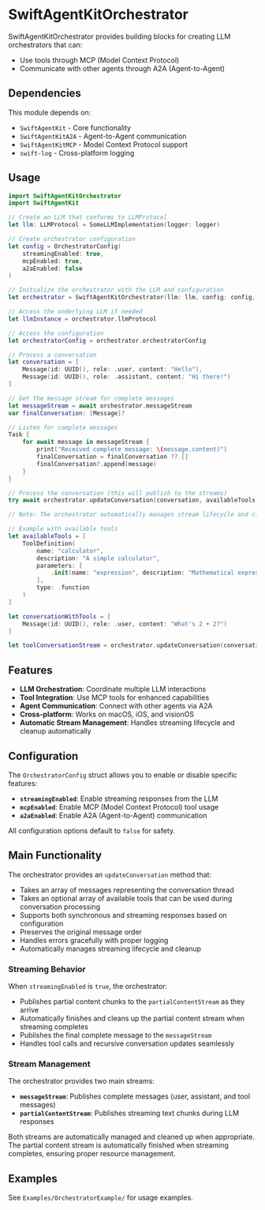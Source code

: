 # SwiftAgentKitOrchestrator

SwiftAgentKitOrchestrator provides building blocks for creating LLM orchestrators that can:

- Use tools through MCP (Model Context Protocol)
- Communicate with other agents through A2A (Agent-to-Agent)

## Dependencies

This module depends on:
- `SwiftAgentKit` - Core functionality
- `SwiftAgentKitA2A` - Agent-to-Agent communication
- `SwiftAgentKitMCP` - Model Context Protocol support
- `swift-log` - Cross-platform logging

## Usage

```swift
import SwiftAgentKitOrchestrator
import SwiftAgentKit

// Create an LLM that conforms to LLMProtocol
let llm: LLMProtocol = SomeLLMImplementation(logger: logger)

// Create orchestrator configuration
let config = OrchestratorConfig(
    streamingEnabled: true,
    mcpEnabled: true,
    a2aEnabled: false
)

// Initialize the orchestrator with the LLM and configuration
let orchestrator = SwiftAgentKitOrchestrator(llm: llm, config: config, logger: logger)

// Access the underlying LLM if needed
let llmInstance = orchestrator.llmProtocol

// Access the configuration
let orchestratorConfig = orchestrator.orchestratorConfig

// Process a conversation
let conversation = [
    Message(id: UUID(), role: .user, content: "Hello"),
    Message(id: UUID(), role: .assistant, content: "Hi there!")
]

// Get the message stream for complete messages
let messageStream = await orchestrator.messageStream
var finalConversation: [Message]?

// Listen for complete messages
Task {
    for await message in messageStream {
        print("Received complete message: \(message.content)")
        finalConversation = finalConversation ?? []
        finalConversation?.append(message)
    }
}

// Process the conversation (this will publish to the streams)
try await orchestrator.updateConversation(conversation, availableTools: [])

// Note: The orchestrator automatically manages stream lifecycle and cleanup

// Example with available tools
let availableTools = [
    ToolDefinition(
        name: "calculator",
        description: "A simple calculator",
        parameters: [
            .init(name: "expression", description: "Mathematical expression", type: "string", required: true)
        ],
        type: .function
    )
]

let conversationWithTools = [
    Message(id: UUID(), role: .user, content: "What's 2 + 2?")
]

let toolConversationStream = orchestrator.updateConversation(conversationWithTools, availableTools: availableTools)
```

## Features

- **LLM Orchestration**: Coordinate multiple LLM interactions
- **Tool Integration**: Use MCP tools for enhanced capabilities
- **Agent Communication**: Connect with other agents via A2A
- **Cross-platform**: Works on macOS, iOS, and visionOS
- **Automatic Stream Management**: Handles streaming lifecycle and cleanup automatically

## Configuration

The `OrchestratorConfig` struct allows you to enable or disable specific features:

- **`streamingEnabled`**: Enable streaming responses from the LLM
- **`mcpEnabled`**: Enable MCP (Model Context Protocol) tool usage
- **`a2aEnabled`**: Enable A2A (Agent-to-Agent) communication

All configuration options default to `false` for safety.

## Main Functionality

The orchestrator provides an `updateConversation` method that:

- Takes an array of messages representing the conversation thread
- Takes an optional array of available tools that can be used during conversation processing
- Supports both synchronous and streaming responses based on configuration
- Preserves the original message order
- Handles errors gracefully with proper logging
- Automatically manages streaming lifecycle and cleanup

### Streaming Behavior

When `streamingEnabled` is `true`, the orchestrator:

- Publishes partial content chunks to the `partialContentStream` as they arrive
- Automatically finishes and cleans up the partial content stream when streaming completes
- Publishes the final complete message to the `messageStream`
- Handles tool calls and recursive conversation updates seamlessly

### Stream Management

The orchestrator provides two main streams:

- **`messageStream`**: Publishes complete messages (user, assistant, and tool messages)
- **`partialContentStream`**: Publishes streaming text chunks during LLM responses

Both streams are automatically managed and cleaned up when appropriate. The partial content stream is automatically finished when streaming completes, ensuring proper resource management.

## Examples

See `Examples/OrchestratorExample/` for usage examples. 
